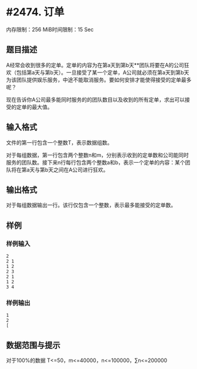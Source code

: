 # #2474. 订单

内存限制：256 MiB时间限制：15 Sec

## 题目描述

A经常会收到很多的定单。定单的内容为在第a天到第b天**团队将要在A的公司狂欢（包括第a天与第b天）。一旦接受了某一个定单，A公司就必须在第a天到第b天为该团队提供娱乐服务，中途不能取消服务。要如何安排才能使得接受的定单最多呢？

现在告诉你A公司最多能同时服务的的团队数目以及收到的所有定单，求出可以接受的定单的最大值。

## 输入格式

文件的第一行包含一个整数T，表示数据组数。

对于每组数据，第一行包含两个整数n和m，分别表示收到的定单数和公司能同时服务的团队数。接下来n行每行包含两个整数a和b，表示一个定单的内容：某个团队将在第a天与第b天之间在A公司进行狂欢。

## 输出格式

对于每组数据输出一行。该行仅包含一个整数，表示最多能接受的定单数。

## 样例

### 样例输入

    
    2
    2 1
    1 2
    2 3
    2 1
    1 2
    3 4
    
    

### 样例输出

    
    1
    2
    [
     
    

## 数据范围与提示

对于100%的数据 T<=50，m<=40000，n<=100000，&sum;n<=200000
 
